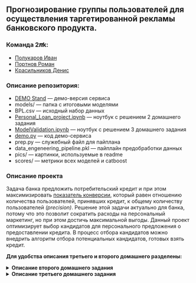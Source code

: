 ## Прогнозирование группы пользователей для осуществления таргетированной рекламы банковского продукта.
### Команда __2𝝅k__: 
*  [Полукаров Иван](https://github.com/PolukarovIvan)
*  [Портнов Роман](https://github.com/pam4ek)
*  [Красильников Денис](https://github.com/deethereal)

### Описание репозитория:
* [DEMO Stand](https://share.streamlit.io/pam4ek/mtc.teta_2pik/demo.py) &mdash;  демо-версия сервиса
* models/ &mdash; папка с итоговыми моделями
* BPL.csv &mdash; исходный набор данных
* [Personal_Loan_project.ipynb](https://github.com/deethereal/MTC.Teta_2PiK/blob/master/Personal_Loan_project.ipynb) &mdash; ноутбук с решением 2 домашнего задания
* [ModelValidation.ipynb](https://github.com/deethereal/MTC.Teta_2PiK/blob/master/ModelValidation.ipynb) &mdash; ноутбук с решением 3 домашнего задания
* [demo.py](https://github.com/deethereal/MTC.Teta_2PiK/blob/master/demo.py) &mdash; код демо-сервиса 
* prep.py &mdash; служебный файл для пайплана
* data_engeneering_pipeline.pkl &mdash; пайплайн предобработки данных
* pics/ &mdash; картинки, используемые в readme
* scores/ &mdash; метрики всех моделей и catboost 
 

### Описание проекта
Задача банка предложить потребительский кредит и при этом максимизировать [показатель конверсии](https://www.unisender.com/ru/support/about/glossary/chto-takoe-cr-conversion-rate/), который равен отношению количества пользователей, принявших кредит, к общему количеству пользователей *(precision)*. Решение этой задачи актуально для банка, потому что это позволит сократить расходы на персональный маркетинг, но при этом достичь максимальной выгоды. Данный проект оптимизирует выбор кандидатов для персонального предложения о предоставлении кредита. В процесс отбора кандидатов можно внедрить алгоритм отбора потенциальных кандидатов, готовых взять кредит.  

__Для удобства описания третьего и второго домашнего разделены:__
<details>
<summary><b>Описание второго домашнего задания </b></summary>
 
### Постановка бизнес и математической задачи
Предположительно, нам известно сколько было затрачено времени и средств на проведение прошлогодней кампании. Для измерения бизнес цели мы планируем использовать сравнение затраченных и полученных средств текущей и прошлогодней кампании. Критерий успеха — доход, превышающий доход прошлогодней кампании (или превышение предсказанных показателей дохода, тк может быть тренд увеличения прибыли).

С математической точки зрения мы хотим, чтобы как можно больше людей из тех, кого мы выберем приняли наше предложение. Нам требуется построить бинарный классификатор, с вероятностными прогнозами. Для повышения показателя конверсии нам необходимо оптимизировать precision, но так же необходимо охватить больше потенциально согласных пользователей, поэтому мы будем оптимизировать __F1 score__ и следить за __precision__.

### Данные
Dataset был взят с платформы [kaggle](https://www.kaggle.com/krantiswalke/bank-personal-loan-modelling). 

___Пример данных___
[![data](https://i.imgur.com/D3IqggG.png)](https://www.kaggle.com/krantiswalke/bank-personal-loan-modelling)

### Валидация данных и оценка потенциала
В данных отсутвуют пропуски, достаточно информации о клиенте и взаимоотношений с банком. Размер датасета 5000 строк.  
В качестве baseline было принято решение разделить людей по зарплате на две группы.
Результаты: 
* f1 score: 0.4969
* precision score: 0.3496

Данные результаты говорят о возможном повышении показателя конверсии до 35.0%

### Оценка экономического эффекта
Предварительная оценка внедрения нашего проекта позволит повысить показатель конверсии с 9,2% до ~89.7% _(по результатам precision на [тестовой выборке](https://github.com/deethereal/MTC.Teta_2PiK/blob/master/Personal_Loan_project.ipynb))_, что позволит сэкономить на персональном маркетинге, при этом получить максимальную прибыль. Приведены результаты работы 	DecisionTreeClassifier, работу которого можно впоследствии легко интерпретировать. Для контроля количества верно предсказнных результатов посчитаем __f1 score__: 0,8715. Результаты метрик нас устраивают и на этом можно завершить построение модели и оценить экономический эффект. 
Пусть затраты на маркетинг на одного клиента составляют __N__, средний доход с одного клиента __M__, общее количеств клиентов __n__. Количество новых кандидатов относительно старого способа составляет 8.7%
Тогда расчет экономического эффекта будет следующим
```math
Profit (old) = (M * 0.092 - N) * n
Profit (new) = (M * 0.897 - N) * 0.087 * n
Delta = (-0.013 * M + 0.913 * N) * n
```
Точную оценку эффекта мы дать не можем, так как нам не доступны данные. Но мы можем предположить, что изначально было 5000 клиентов, на привлечение клиента мы тратим 50 рублей, а средняя потенциальная выручка с клиента составляет 1000 рублей. 

Вычисляя по формуле дельты мы получаем, что при внедрении нашей системы доход банка равен 163250 рублей. Таким образом внедрение нашей модели положительно сказывает на доходах банка.
На данный момент с увеличением качества модели растет и показатель конверсии, и recall. Следовательно выручка увеличивается. Для сравнения возьмем RandomForestClassifier с f1 score 0.8927 и precision 0.9294. Тогда выручка составит 
```math
Delta2 = (-0.013 * M + 0.915 * N) * n = (-0.013 * 1000 + 0.915 * 50) * 5000 = 163750 руб
```
С ростом качеста модели на 2 процента выручка выросла на 1 процент. Предположительно, что с большим ростом качества модели доход вырастет слабо.  


### Анализ DecisionTree

[![tree](https://i.imgur.com/Z5gH5oo.png)](https://i.imgur.com/Z5gH5oo.png)

Визуальный анализ показывает, что больше всего на результат влияет доход людей. Данный граф позволяет самому понять, почему алгоритм сделал такой выбор, посмотрев на характеристики конкретного человека. 
</details>
 
<details>
<summary><b>Описание третьего домашнего задания</b></summary> 
 
### Выбор модели и сравнение с baseline
 
В рамках прошлого домашнего задания мы построили baseline, после чего начали сравнивать его с различными моделями и остановились на [catboost](https://catboost.ai/docs) модели, обученную модель можно найти в папке [models](https://github.com/deethereal/MTC.Teta_2PiK/blob/master/models/) под названием [cb_model](https://github.com/deethereal/MTC.Teta_2PiK/blob/master/models/cb_model.pkl).
В сравнени с [baseline](https://github.com/deethereal/MTC.Teta_2PiK/blob/master/models/Personal_Loan_project.ipynb) наша модель достигла конверсии в 95%, что почти в 3 раза больше baseline.  
 ### Важность признаков
Мы получили следующие значения важности каждого призанка у данной модели 
 <img width="748" alt="feature_imp" src="https://user-images.githubusercontent.com/48176611/130852973-da68d061-e006-44a8-8db7-c2f625674371.png">
 
Наиболее важным для банка является показатель дохода, а также довольно сильными показателями является семья, образование и месячная трата по кредитной карте.    
Для оценки качества модели мы использовали стратифицированную k-Fold валидацию на всем датасете с разбиением на 11 фолдов. В итоге у нас получился разброс 0.4%  относительно среднего значения f1 меры.

### Деградация модели и демо-версия
 __В силу нехватки данных мы не можем грамотно оценить деградацию модели, так как банк не предоставил временные данные, но при наличии таковых можно связать с курсом валюты и здраво оценить деградацию модели, в зависимости от изменения курса, относительно тренировочных данных.__

 Нами также была сделана [демо-версия](https://share.streamlit.io/pam4ek/mtc.teta_2pik/demo.py) нашего сервиса. В ней можно ввести данные пользователя вручную или загрузить csv файл с данными клиентов. Для ручного ввода есть интепретация принятия решения, с подробным пояснением как ее понимать, для табличных данных описаны требования к загружаемой таблице.
 ### Итог
Наша модель имеет высокие показатели качества и  интерпретируемости, а так же легка в использовании для неподготовленного пользователя, совокупность этих факторов позволяет банку оптимизировать процедуру принятия решения выдачи персональных кредитных предложений.

</details>
 
 
 

